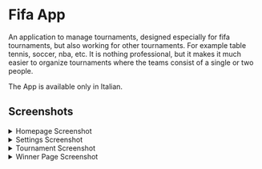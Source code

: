 # Fifa App

An application to manage tournaments, designed especially for fifa tournaments, but also working for other tournaments.
For example table tennis, soccer, nba, etc. It is nothing professional, but it makes it much easier to organize tournaments where the teams consist of a single or two people.

The App is available only in Italian.

## Screenshots

<details>
  <summary>Homepage Screenshot</summary>
  <img src="/screenshot/homepage.jpg" alt="Homepage"/>
</details>
<details>
  <summary>Settings Screenshot</summary>
  <img src="/screenshot/settings.jpg" alt="Settings"/>
</details>
<details>
  <summary>Tournament Screenshot</summary>
  <img src="/screenshot/tournament.jpg" alt="Tournament"/>
</details>
<details>
  <summary>Winner Page Screenshot</summary>
  <img src="/screenshot/winner.jpg" alt="Winner"/>
</details>
